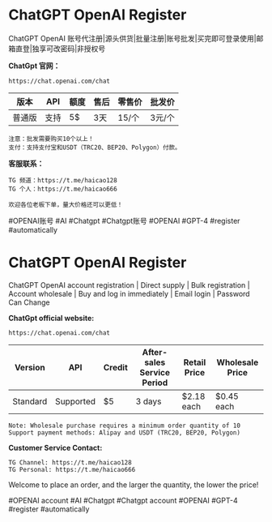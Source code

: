 # ChatGPT OpenAI Register
ChatGPT OpenAI 账号代注册|源头供货|批量注册|账号批发|买完即可登录使用|邮箱直登|独享可改密码|非授权号

**ChatGpt 官网：**
```
https://chat.openai.com/chat
```
版本 | API | 额度 | 售后 | 零售价 | 批发价 
 --- | --- | ---- | ---- | ----- | --- 
普通版 | 支持 | 5$ | 3天 | 15/个 | 3元/个

```
注意：批发需要购买10个以上！  
支付：支持支付宝和USDT（TRC20、BEP20、Polygon）付款。
```
**客服联系：**  
```
TG 频道：https://t.me/haicao128  
TG 个人：https://t.me/haicao666

欢迎各位老板下单，量大价格还可以更低！
```

#OPENAI账号 #AI #Chatgpt #Chatgpt账号 #OPENAI #GPT-4 #register #automatically  


# ChatGPT OpenAI Register
ChatGPT OpenAI account registration | Direct supply | Bulk registration | Account wholesale | Buy and log in immediately | Email login | Password Can Change

**ChatGpt official website:**  
```
https://chat.openai.com/chat
```

Version | API | Credit | After-sales Service Period | Retail Price | Wholesale Price
 --- | --- | ---- | ---- | ----- | --- 
Standard | Supported | $5 | 3 days | $2.18 each | $0.45 each

```
Note: Wholesale purchase requires a minimum order quantity of 10  
Support payment methods: Alipay and USDT (TRC20, BEP20, Polygon)
```

**Customer Service Contact:**  
```
TG Channel: https://t.me/haicao128  
TG Personal: https://t.me/haicao666
```
Welcome to place an order, and the larger the quantity, the lower the price!

#OPENAI account #AI #Chatgpt #Chatgpt account #OPENAI #GPT-4 #register #automatically
